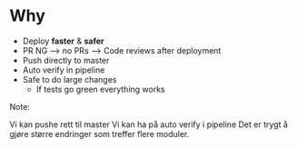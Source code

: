 # Why

* Deploy **faster** & **safer**
* PR NG --> no PRs --> Code reviews after deployment
* Push directly to master
* Auto verify in pipeline
* Safe to do large changes
   * If tests go green everything works

Note:

Vi kan pushe rett til master
Vi kan ha på auto verify i pipeline
Det er trygt å gjøre større endringer som treffer flere moduler.
